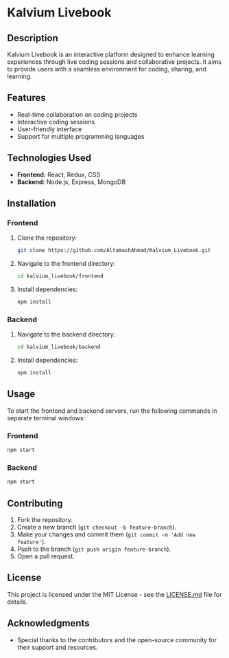 # Kalvium Livebook

## Description
Kalvium Livebook is an interactive platform designed to enhance learning experiences through live coding sessions and collaborative projects. It aims to provide users with a seamless environment for coding, sharing, and learning.

## Features
- Real-time collaboration on coding projects
- Interactive coding sessions
- User-friendly interface
- Support for multiple programming languages

## Technologies Used
- **Frontend:** React, Redux, CSS
- **Backend:** Node.js, Express, MongoDB

## Installation

### Frontend
1. Clone the repository:
   ```bash
   git clone https://github.com/AltamashAhmad/Kalvium_Livebook.git
   ```
2. Navigate to the frontend directory:
   ```bash
   cd kalvium_livebook/frontend
   ```
3. Install dependencies:
   ```bash
   npm install
   ```

### Backend
1. Navigate to the backend directory:
   ```bash
   cd kalvium_livebook/backend
   ```
2. Install dependencies:
   ```bash
   npm install
   ```

## Usage
To start the frontend and backend servers, run the following commands in separate terminal windows:

### Frontend
```bash
npm start
```

### Backend
```bash
npm start
```

## Contributing
1. Fork the repository.
2. Create a new branch (`git checkout -b feature-branch`).
3. Make your changes and commit them (`git commit -m 'Add new feature'`).
4. Push to the branch (`git push origin feature-branch`).
5. Open a pull request.

## License
This project is licensed under the MIT License - see the [LICENSE.md](LICENSE.md) file for details.

## Acknowledgments
- Special thanks to the contributors and the open-source community for their support and resources.